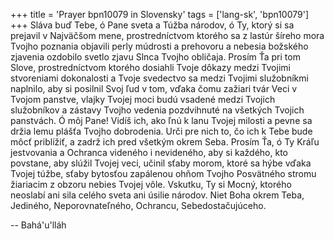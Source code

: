+++
title = 'Prayer bpn10079 in Slovensky'
tags = ['lang-sk', 'bpn10079']
+++
Sláva buď Tebe, ó Pane sveta a Túžba národov, ó Ty, ktorý si sa prejavil v Najväčšom mene, prostredníctvom ktorého sa z lastúr šíreho mora Tvojho poznania objavili perly múdrosti a prehovoru a nebesia božského zjavenia ozdobilo svetlo zjavu Slnca Tvojho obličaja.
     Prosím Ťa pri tom Slove, prostredníctvom ktorého dosiahli Tvoje dôkazy medzi Tvojimi stvoreniami dokonalosti a Tvoje svedectvo sa medzi Tvojimi služobníkmi naplnilo, aby si posilnil Svoj ľud v tom, vďaka čomu zažiari tvár Veci v Tvojom panstve, vlajky Tvojej moci budú vsadené medzi Tvojich služobníkov a zástavy Tvojho vedenia pozdvihnuté na všetkých Tvojich panstvách.
    Ó môj Pane! Vidíš ich, ako ľnú k lanu Tvojej milosti a pevne sa držia lemu plášťa Tvojho dobrodenia. Urči pre nich to, čo ich k Tebe bude môcť priblížiť, a zadrž ich pred všetkým okrem Seba. Prosím Ťa, ó Ty Kráľu jestvovania a Ochranca videného i nevideného, aby si každého, kto povstane, aby slúžil Tvojej veci, učinil sťaby morom, ktoré sa hýbe vďaka Tvojej túžbe, sťaby bytosťou zapálenou ohňom Tvojho Posvätného stromu žiariacim z obzoru nebies Tvojej vôle. Vskutku, Ty si Mocný, ktorého neoslabí ani sila celého sveta ani úsilie národov. Niet Boha okrem Teba, Jediného, Neporovnateľného, Ochrancu, Sebedostačujúceho.

-- Bahá'u'lláh
